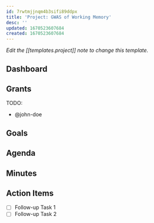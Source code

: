 ```yaml
---
id: 7rwtmjjnqm4b3sifi89ddpx
title: 'Project: GWAS of Working Memory'
desc: ''
updated: 1670523607684
created: 1670523607684
---
```


_Edit the [[templates.project]] note to change this template._

## Dashboard

## Grants

TODO:

<!-- Meeting attendees. If you prefix users with an '@', you can then optionally click Ctrl+Enter to create a note for that user. -->

- @john-doe

## Goals

<!-- Main objectives of the meeting -->

## Agenda

<!-- Agenda to be covered in the meeting -->

## Minutes

<!-- Notes of discussion occurring during the meeting -->

## Action Items

<!-- You can add any follow up items here. If they require more detail, you can use `Create Task Note` to create each follow up item as a separate note. -->

- [ ] Follow-up Task 1
- [ ] Follow-up Task 2
